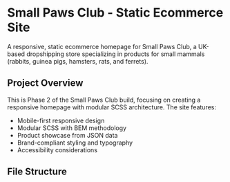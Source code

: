 # Small Paws Club - Static Ecommerce Site

A responsive, static ecommerce homepage for Small Paws Club, a UK-based dropshipping store specializing in products for small mammals (rabbits, guinea pigs, hamsters, rats, and ferrets).

## Project Overview

This is Phase 2 of the Small Paws Club build, focusing on creating a responsive homepage with modular SCSS architecture. The site features:

- Mobile-first responsive design
- Modular SCSS with BEM methodology
- Product showcase from JSON data
- Brand-compliant styling and typography
- Accessibility considerations

## File Structure

